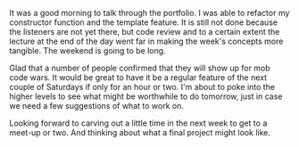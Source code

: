 It was a good morning to talk through the portfolio. I was able to refactor my constructor function and the template feature. It is still not done because the listeners are not yet there, but code review and to a certain extent the lecture at the end of the day went far in making the week's concepts more tangible. The weekend is going to be long.

Glad that a number of people confirmed that they will show up for mob code wars. It would be great to have it be a regular feature of the next couple of Saturdays if only for an hour or two. I'm about to poke into the higher levels to see what might be worthwhile to do tomorrow, just in case we need a few suggestions of what to work on.

Looking forward to carving out a little time in the next week to get to a meet-up or two. And thinking about what a final project might look like. 
